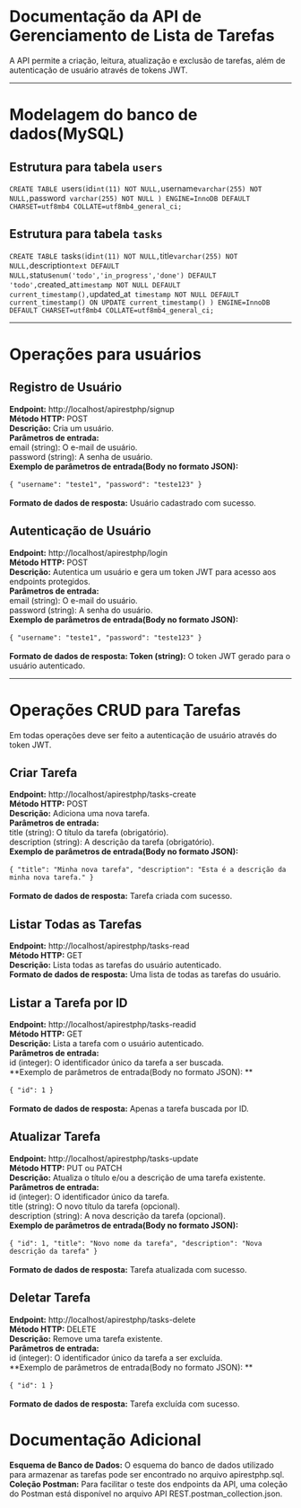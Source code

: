 # Documentação da API de Gerenciamento de Lista de Tarefas
A API permite a criação, leitura, atualização e exclusão de tarefas, além de autenticação de usuário através de tokens JWT.<br/>

-------------------------------------------------------------------------------------------
# Modelagem do banco de dados(MySQL)
## Estrutura para tabela `users`
`CREATE TABLE `users` (
  `id` int(11) NOT NULL,
  `username` varchar(255) NOT NULL,
  `password` varchar(255) NOT NULL
) ENGINE=InnoDB DEFAULT CHARSET=utf8mb4 COLLATE=utf8mb4_general_ci;`

## Estrutura para tabela `tasks`
`CREATE TABLE `tasks` (
  `id` int(11) NOT NULL,
  `title` varchar(255) NOT NULL,
  `description` text DEFAULT NULL,
  `status` enum('todo','in_progress','done') DEFAULT 'todo',
  `created_at` timestamp NOT NULL DEFAULT current_timestamp(),
  `updated_at` timestamp NOT NULL DEFAULT current_timestamp() ON UPDATE current_timestamp()
) ENGINE=InnoDB DEFAULT CHARSET=utf8mb4 COLLATE=utf8mb4_general_ci;`

-------------------------------------------------------------------------------------------
# Operações para usuários
## Registro de Usuário
**Endpoint:** http://localhost/apirestphp/signup <br/>
**Método HTTP:** POST <br/>
**Descrição:** Cria um usuário. <br/>
**Parâmetros de entrada:** <br/>
email (string): O e-mail de usuário. <br/>
password (string): A senha de usuário. <br/>
**Exemplo de parâmetros de entrada(Body no formato JSON):** <br/><br/>
`{
    "username": "teste1",
    "password": "teste123"
}`<br/><br/>
**Formato de dados de resposta:** Usuário cadastrado com sucesso. <br/>

## Autenticação de Usuário
**Endpoint:** http://localhost/apirestphp/login <br/>
**Método HTTP:** POST <br/>
**Descrição:** Autentica um usuário e gera um token JWT para acesso aos endpoints protegidos. <br/>
**Parâmetros de entrada:** <br/>
email (string): O e-mail do usuário. <br/>
password (string): A senha do usuário. <br/>
**Exemplo de parâmetros de entrada(Body no formato JSON):** <br/><br/>
`{
    "username": "teste1",
    "password": "teste123"
}` <br/><br/>
**Formato de dados de resposta: Token (string):** O token JWT gerado para o usuário autenticado.<br/>

-------------------------------------------------------------------------------------------

# Operações CRUD para Tarefas
Em todas operações deve ser feito a autenticação de usuário através do token JWT.

## Criar Tarefa
**Endpoint:** http://localhost/apirestphp/tasks-create <br/>
**Método HTTP:** POST <br/>
**Descrição:** Adiciona uma nova tarefa. <br/>
**Parâmetros de entrada:** <br/>
title (string): O título da tarefa (obrigatório). <br/>
description (string): A descrição da tarefa (obrigatório). <br/>
**Exemplo de parâmetros de entrada(Body no formato JSON):** <br/><br/>
`{
    "title": "Minha nova tarefa",
    "description": "Esta é a descrição da minha nova tarefa."
}`<br/><br/>
**Formato de dados de resposta:** Tarefa criada com sucesso. <br/>

## Listar Todas as Tarefas
**Endpoint:** http://localhost/apirestphp/tasks-read <br/>
**Método HTTP:** GET <br/>
**Descrição:** Lista todas as tarefas do usuário autenticado. <br/>
**Formato de dados de resposta:** Uma lista de todas as tarefas do usuário. <br/>

## Listar a Tarefa por ID
**Endpoint:** http://localhost/apirestphp/tasks-readid <br/>
**Método HTTP:** GET <br/>
**Descrição:** Lista a tarefa com o usuário autenticado. <br/>
**Parâmetros de entrada:** <br/>
id (integer): O identificador único da tarefa a ser buscada. <br/>
**Exemplo de parâmetros de entrada(Body no formato JSON): ** <br/><br/>
`{
  "id": 1
}`<br/><br/>
**Formato de dados de resposta:** Apenas a tarefa buscada por ID. <br/>

## Atualizar Tarefa
**Endpoint:** http://localhost/apirestphp/tasks-update <br/>
**Método HTTP:** PUT ou PATCH <br/>
**Descrição:** Atualiza o título e/ou a descrição de uma tarefa existente. <br/>
**Parâmetros de entrada:** <br/>
id (integer): O identificador único da tarefa. <br/>
title (string): O novo título da tarefa (opcional). <br/>
description (string): A nova descrição da tarefa (opcional). <br/>
**Exemplo de parâmetros de entrada(Body no formato JSON):** <br/><br/>
`{
    "id": 1,
    "title": "Novo nome da tarefa",
    "description": "Nova descrição da tarefa"
}`<br/><br/>
**Formato de dados de resposta:** Tarefa atualizada com sucesso. <br/>

## Deletar Tarefa
**Endpoint:** http://localhost/apirestphp/tasks-delete <br/>
**Método HTTP:** DELETE <br/>
**Descrição:** Remove uma tarefa existente. <br/>
**Parâmetros de entrada:** <br/>
id (integer): O identificador único da tarefa a ser excluída. <br/>
**Exemplo de parâmetros de entrada(Body no formato JSON): ** <br/><br/>
`{
  "id": 1
}`<br/><br/>
**Formato de dados de resposta:** Tarefa excluída com sucesso. <br/>


# Documentação Adicional
**Esquema de Banco de Dados:** O esquema do banco de dados utilizado para armazenar as tarefas pode ser encontrado no arquivo apirestphp.sql.
**Coleção Postman:** Para facilitar o teste dos endpoints da API, uma coleção do Postman está disponível no arquivo API REST.postman_collection.json.
